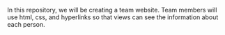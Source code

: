 In this repository, we will be creating a team website. Team members will use html, css, and hyperlinks so that views can see the information about each person. 